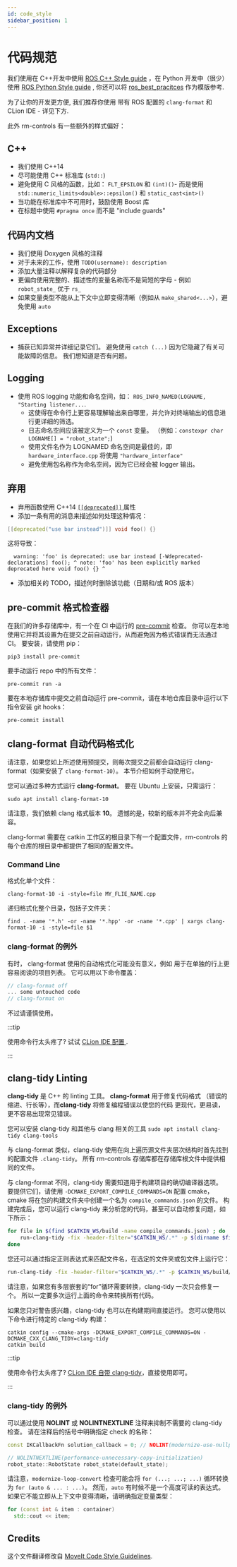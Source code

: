 ```yaml
---
id: code_style
sidebar_position: 1
---
```


# 代码规范

我们使用在 C++开发中使用 [ROS C++ Style guide](http://wiki.ros.org/CppStyleGuide) ，在 Python 开发中（很少）使用 [ROS Python Style guide](http://wiki.ros.org/PyStyleGuide) , 你还可以将 [ros_best_pracitces](https://github.com/leggedrobotics/ros_best_practices) 作为模版参考.

为了让你的开发更方便, 我们推荐你使用 带有 ROS 配置的 `clang-format` 和 CLion IDE - 详见下方.

此外 rm-controls 有一些额外的样式偏好：

## C++

- 我们使用 C++14
- 尽可能使用 C++ 标准库 (`std::`)
- 避免使用 C 风格的函数，比如： `FLT_EPSILON` 和 `(int)()`- 而是使用 `std::numeric_limits<double>::epsilon()` 和 `static_cast<int>()`
- 当功能在标准库中不可用时，鼓励使用 Boost 库
- 在标题中使用 `#pragma once` 而不是 "include guards"

## 代码内文档

- 我们使用 Doxygen 风格的注释
- 对于未来的工作，使用 `TODO(username): description`
- 添加大量注释以解释复杂的代码部分
- 更偏向使用完整的、描述性的变量名称而不是简短的字母 - 例如 `robot_state_` 优于 `rs_`
- 如果变量类型不能从上下文中立即变得清晰（例如从 `make_shared<...>`），避免使用 `auto`

## Exceptions

- 捕获已知异常并详细记录它们。 避免使用 `catch (...)` 因为它隐藏了有关可能故障的信息。 我们想知道是否有问题。

## Logging

- 使用 ROS logging 功能和命名空间，如： `ROS_INFO_NAMED(LOGNAME, "Starting listener...`.
  - 这使得在命令行上更容易理解输出来自哪里，并允许对终端输出的信息进行更详细的筛选。
  - 日志命名空间应该被定义为一个 `const` 变量。 （例如：`constexpr char LOGNAME[] = "robot_state";`)
  - 使用文件名作为 LOGNAMED 命名空间是最佳的，即 `hardware_interface.cpp` 将使用 `"hardware_interface"`
  - 避免使用包名称作为命名空间，因为它已经会被 logger 输出。

## 弃用

- 弃用函数使用 C++14 [ `[[deprecated]]` ](https://en.cppreference.com/w/cpp/language/attributes/deprecated) 属性
- 添加一条有用的消息来描述如何处理这种情况：

```cpp
[[deprecated("use bar instead")]] void foo() {}
```

这将导致：

      warning: 'foo' is deprecated: use bar instead [-Wdeprecated-declarations] foo(); ^ note: 'foo' has been explicitly marked deprecated here void foo() {} ^

- 添加相关的 TODO，描述何时删除该功能（日期和/或 ROS 版本）

## pre-commit 格式检查器

在我们的许多存储库中，有一个在 CI 中运行的 [pre-commit](https://pre-commit.com/) 检查。
你可以在本地使用它并将其设置为在提交之前自动运行，从而避免因为格式错误而无法通过 CI。
要安装，请使用 pip：

    pip3 install pre-commit

要手动运行 repo 中的所有文件：

    pre-commit run -a

要在本地存储库中提交之前自动运行 pre-commit，请在本地仓库目录中运行以下指令安装 git hooks：

    pre-commit install

## clang-format 自动代码格式化

请注意，如果您如上所述使用预提交，则每次提交之前都会自动运行 clang-format（如果安装了 `clang-format-10`）。 本节介绍如何手动使用它。

您可以通过多种方式运行 **clang-format**。 要在 Ubuntu 上安装，只需运行：

    sudo apt install clang-format-10

请注意，我们依赖 clang 格式版本 **10**。 遗憾的是，较新的版本并不完全向后兼容。

clang-format 需要在 catkin 工作区的根目录下有一个配置文件，rm-controls 的每个仓库的根目录中都提供了相同的配置文件。

### Command Line

格式化单个文件：

    clang-format-10 -i -style=file MY_FLIE_NAME.cpp

递归格式化整个目录，包括子文件夹：

    find . -name '*.h' -or -name '*.hpp' -or -name '*.cpp' | xargs clang-format-10 -i -style=file $1

### clang-format 的例外

有时， clang-format 使用的自动格式化可能没有意义，例如 用于在单独的行上更容易阅读的项目列表。 它可以用以下命令覆盖：

```cpp
// clang-format off
... some untouched code
// clang-format on
```

不过请谨慎使用。

:::tip

使用命令行太头疼了? 试试 [CLion IDE 配置 ](./clion_ide_config).

:::

## clang-tidy Linting

**clang-tidy** 是 C++ 的 linting 工具。 **clang-format** 用于修复代码格式
（错误的缩进、行长等），而**clang-tidy** 将修复编程错误以使您的代码
更现代，更易读，更不容易出现常见错误。

您可以安装 clang-tidy 和其他与 clang 相关的工具
`sudo apt install clang-tidy clang-tools`

与 clang-format 类似，clang-tidy 使用在向上遍历源文件夹层次结构时首先找到的配置文件 `.clang-tidy`。 所有 rm-controls 存储库都在存储库根文件中提供相同的文件。

与 clang-format 不同，clang-tidy 需要知道用于构建项目的确切编译器选项。 要提供它们，请使用 `-DCMAKE_EXPORT_COMPILE_COMMANDS=ON` 配置 cmake，cmake 将在包的构建文件夹中创建一个名为 `compile_commands.json` 的文件。 构建完成后，您可以运行 clang-tidy 来分析您的代码，甚至可以自动修复问题，如下所示：

```sh
for file in $(find $CATKIN_WS/build -name compile_commands.json) ; do
	run-clang-tidy -fix -header-filter="$CATKIN_WS/.*" -p $(dirname $file)
done
```

您还可以通过指定正则表达式来匹配文件名，在选定的文件夹或包文件上运行它：

```sh
run-clang-tidy -fix -header-filter="$CATKIN_WS/.*" -p $CATKIN_WS/build/rm_hw rm_hw
```

请注意，如果您有多层嵌套的“for”循环需要转换，clang-tidy
一次只会修复一个。 所以一定要多次运行上面的命令来转换所有代码。

如果您只对警告感兴趣，clang-tidy 也可以在构建期间直接运行。
您可以使用以下命令进行特定的 clang-tidy 构建：

```
catkin config --cmake-args -DCMAKE_EXPORT_COMPILE_COMMANDS=ON -DCMAKE_CXX_CLANG_TIDY=clang-tidy
catkin build
```

:::tip

使用命令行太头疼了? [CLion IDE 自带 clang-tidy](https://www.jetbrains.com/help/clion/clang-tidy-checks-support.html)，直接使用即可。

:::

### clang-tidy 的例外

可以通过使用 **NOLINT** 或 **NOLINTNEXTLINE** 注释来抑制不需要的 clang-tidy 检查。 请在注释后的括号中明确指定 check 的名称：

```cpp
const IKCallbackFn solution_callback = 0; // NOLINT(modernize-use-nullptr)

// NOLINTNEXTLINE(performance-unnecessary-copy-initialization)
robot_state::RobotState robot_state(default_state);
```

请注意，`modernize-loop-convert` 检查可能会将 `for (...; ...; ...)` 循环转换为 `for (auto & ... : ...)`。
然而，`auto` 有时候不是一个高度可读的表达式。
如果它不能立即从上下文中变得清晰，请明确指定变量类型：

```cpp
for (const int & item : container)
  std::cout << item;
```

## Credits

这个文件翻译修改自 [MoveIt Code Style Guidelines](https://moveit.ros.org/documentation/contributing/code/).
